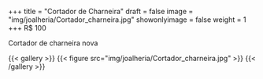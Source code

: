 +++
title = "Cortador de Charneira"
draft = false
image = "img/joalheria/Cortador_charneira.jpg"
showonlyimage = false
weight = 1
+++
<span class="price">R$ 100</span>

<!--more-->

Cortador de charneira nova

{{< gallery >}}
{{< figure src="img/joalheria/Cortador_charneira.jpg" >}}
{{< /gallery >}}
